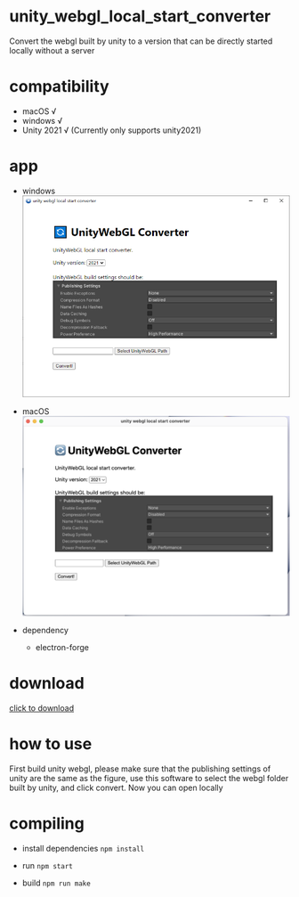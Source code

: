 # unity_webgl_local_start_converter
Convert the webgl built by unity to a version that can be directly started locally without a server

# compatibility 
- macOS √
- windows √
- Unity 2021 √ (Currently only supports unity2021)

# app
- windows
![](docs/win.png)
- macOS
![](docs/mac.png)

- dependency
    - electron-forge
    <!-- - prettier --> 

# download
[click to download](https://github.com/PMZeroSkyline/unity_webgl_local_start_converter/releases)

# how to use
First build unity webgl, please make sure that the publishing settings of unity are the same as the figure, use this software to select the webgl folder built by unity, and click convert. Now you can open locally

# compiling
- install dependencies
`
npm install
`

- run
`
npm start
`

- build
`
npm run make
`